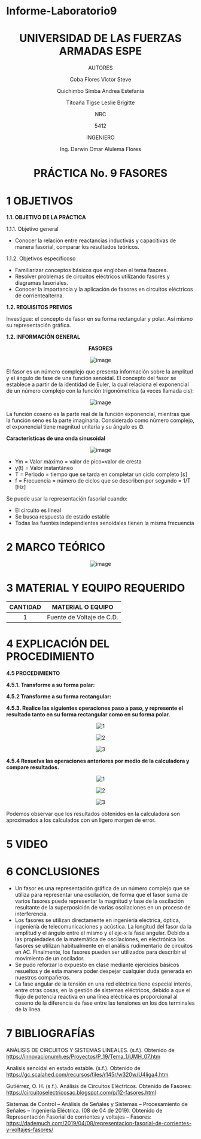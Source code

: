 # Informe-Laboratorio9

<div align="center">

# UNIVERSIDAD DE LAS FUERZAS ARMADAS ESPE

AUTORES

Coba Flores Víctor Steve

Quichimbo Simba Andrea Estefania

Titoaña Tigse Leslie Brigitte

NRC
  
5412

INGENIERO

Ing. Darwin Omar Alulema Flores

# PRÁCTICA No. 9 FASORES
  
</div>

# 1 OBJETIVOS

**1.1. OBJETIVO DE LA PRÁCTICA**

1.1.1. Objetivo general

- Conocer la relación entre reactancias inductivas y capacitivas de manera fasorial, comparar los resultados teóricos.

1.1.2. Objetivos específicoso

- Familiarizar conceptos básicos que engloben el tema fasores.
- Resolver problemas de circuitos eléctricos utilizando fasores y diagramas fasoriales.
- Conocer la importancia y la aplicación de fasores en circuitos eléctricos de corrientealterna.

**1.2. REQUISITOS PREVIOS**

Investigue: el concepto de fasor en su forma rectangular y polar. Así mismo su representación gráfica.

**1.2. INFORMACIÓN GENERAL**

<div align="center">
  
**FASORES**

![image](https://user-images.githubusercontent.com/84430867/132438301-0357bb1f-fe24-47f9-9016-bc3b7dae4445.png)

</div>

El fasor es un número complejo que presenta información sobre la amplitud y el ángulo de fase de una función senoidal.  El concepto del fasor se establece a partir de la identidad de Euler, la cual relaciona el exponencial de un número complejo con la función trigonómetrica (a veces llamada cis):

<div align="center">
 
![image](https://user-images.githubusercontent.com/84430867/132427458-daf8bd2a-9062-4b50-ac08-008708bab048.png)

</div>

La función coseno es la  parte real de la función exponencial, mientras que la función seno es la parte imaginaria. Considerado como número complejo, el exponencial tiene magnitud unitaria y su ángulo es Φ.

**Características de una onda sinusoidal**

<div align="center">
  
![image](https://user-images.githubusercontent.com/84430867/132429647-58f276ae-21e3-4e5a-bdb1-44b9b8ab7d41.png)

</div>

- Ym = Valor máximo = valor de pico=valor de cresta
- y(t) = Valor instantáneo
- T = Periodo = tiempo que se tarda en completar un ciclo completo [s]
- f = Frecuencia = número de ciclos que se describen por segundo = 1/T [Hz]

Se puede usar la representación fasorial cuando:

- El circuito es lineal
- Se busca respuesta de estado estable
- Todas las fuentes independientes senoidales tienen la misma frecuencia

# 2 MARCO TEÓRICO

<div align="center">
  
![image](https://user-images.githubusercontent.com/84430867/132425368-37fa28d1-f05f-4ccf-a9ed-b65297a26932.png)
  
</div>

# 3 MATERIAL Y EQUIPO REQUERIDO

<div align="center">
     
|**CANTIDAD**|       **MATERIAL O EQUIPO**      |
|    :---:   |              :---:               | 
|      1     |     Fuente de Voltaje de C.D.    |
  
</div>

# 4 EXPLICACIÓN DEL PROCEDIMIENTO

**4.5 PROCEDIMIENTO**

**4.5.1. Transforme a su forma polar:**

**4.5.2 Transforme a su forma rectangular:**

**4.5.3. Realice las siguientes operaciones paso a paso, y represente el resultado tanto en su forma rectangular como en su forma polar.**

<div align="center">

![1](https://user-images.githubusercontent.com/84587172/133165849-3f0f7082-353b-4f9a-be9f-7865fb94a54b.png)

![2](https://user-images.githubusercontent.com/84587172/133165869-a9491835-9aae-42ed-a985-28ca14446c0c.png)

![3](https://user-images.githubusercontent.com/84587172/133165885-20b17f1d-f9f2-4078-ba79-595a9e6ce16b.png)

</div>

**4.5.4 Resuelva las operaciones anteriores por medio de la calculadora y compare resultados.**

<div align="center">
  
![1](https://user-images.githubusercontent.com/84587172/133172130-8460d047-d6c2-4a41-9413-eb6131ed1d97.png)

![2](https://user-images.githubusercontent.com/84587172/133172134-768914eb-e4f7-4fd0-8340-f45fb5a1e078.png)

![3](https://user-images.githubusercontent.com/84587172/133172136-cbd97641-984d-4a34-840e-090962c9661a.png)

</div>

Podemos observar que los resultados obtenidos en la calculadora  son aproximados a los calculados con un ligero margen de error.
# 5 VIDEO 

# 6 CONCLUSIONES 

- Un fasor es una representación gráfica de un número complejo que se utiliza para representar una oscilación, de forma que el fasor suma de varios fasores puede representar la magnitud y fase de la oscilación resultante de la superposición de varias oscilaciones en un proceso de interferencia.
- Los fasores se utilizan directamente en ingeniería eléctrica, óptica, ingeniería de telecomunicaciones y acústica. La longitud del fasor da la amplitud y el ángulo entre el mismo y el eje-x la fase angular. Debido a las propiedades de la matemática de oscilaciones, en electrónica los fasores se utilizan habitualmente en el análisis rudimentario de circuitos en AC. Finalmente, los fasores pueden ser utilizados para describir el movimiento de un oscilador. 
- Se pudo reforzar lo expuesto en clase mediante ejercicios básicos resueltos y de esta manera poder despejar cualquier duda generada en nuestros compañeros.
- La fase angular de la tensión en una red eléctrica tiene especial interés, entre otras cosas, en la gestión de sistemas eléctricos, debido a que el flujo de potencia reactiva en una línea eléctrica es proporcional al coseno de la diferencia de fase entre las tensiones en los dos terminales de la línea. 


# 7 BIBLIOGRAFÍAS

ANÁLISIS DE CIRCUITOS Y SISTEMAS LINEALES. (s.f.). Obtenido de https://innovacionumh.es/Proyectos/P_19/Tema_1/UMH_07.htm

Analisis senoidal en estado estable. (s.f.). Obtenido de https://gc.scalahed.com/recursos/files/r145r/w320w/U4liga4.htm

Gutiérrez, O. H. (s.f.). Análisis de Circuitos Eléctricos. Obtenido de Fasores: https://circuitoselectricosac.blogspot.com/p/12-fasores.html

Sistemas de Control – Análisis de Señales y Sistemas – Procesamiento de Señales – Ingeniería Eléctrica. (08 de 04 de 2019). Obtenido de Representación Fasorial de corrientes y voltajes – Fasores: https://dademuch.com/2019/04/08/representacion-fasorial-de-corrientes-y-voltajes-fasores/


